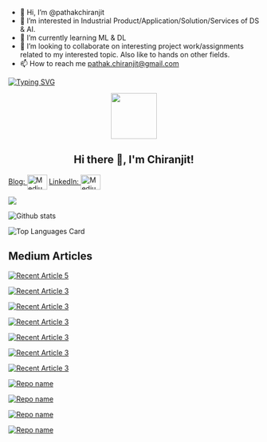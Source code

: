 - 👋 Hi, I’m @pathakchiranjit
- 👀 I’m interested in Industrial Product/Application/Solution/Services of DS & AI.
- 🌱 I’m currently learning ML & DL
- 💞️ I’m looking to collaborate on interesting project work/assignments related to my interested topic. Also like to hands on other fields.  
- 📫 How to reach me pathak.chiranjit@gmail.com

[![Typing SVG](https://readme-typing-svg.herokuapp.com?multiline=true&width=900&lines=Master's+by+qualification+Engineer+by+profession+Data+Enthusiast+by+choice.++++++++++)](https://git.io/typing-svg)

<p align="center">
  <img width="92" src="https://raw.githubusercontent.com/shinokada/shinokada/master/assets/mkdir.png" />
</p>  
<h2 align="center">Hi there 👋, I'm Chiranjit!</h2>



<a href="https://pathakc.medium.com/" target="blank">Blog: <img align="center" src="https://cdn.jsdelivr.net/npm/simple-icons@3.0.1/icons/medium.svg" alt="Medium" height="30" width="40" /></a> <a href="https://www.linkedin.com/in/pathakchiranjit/" target="blank">LinkedIn: <img align="center" src="https://cdn.jsdelivr.net/npm/simple-icons@3.0.1/icons/linkedin.svg" alt="Medium" height="30" width="40" /></a>

<!---
pathakchiranjit/pathakchiranjit is a ✨ special ✨ repository because its `README.md` (this file) appears on your GitHub profile.
You can click the Preview link to take a look at your changes.
--->


![](https://komarev.com/ghpvc/?username=pathakchiranjit&color=red)


![Github stats](https://github-readme-stats.vercel.app/api?username=pathakchiranjit&theme=highcontrast&show_icons=true&count_private=true)

![Top Languages Card](https://github-readme-stats.vercel.app/api/top-langs/?username=pathakchiranjit&layout=compact)

## Medium Articles

   <a target="_blank" href="https://github-readme-medium-recent-article.vercel.app/medium/@pathakc/3"><img src="https://github-readme-medium-recent-article.vercel.app/medium/@pathakc/3" alt="Recent Article 5">

   <a target="_blank" href="https://github-readme-medium-recent-article.vercel.app/medium/@pathakc/4"><img src="https://github-readme-medium-recent-article.vercel.app/medium/@pathakc/4" alt="Recent Article 3">
   
   <a target="_blank" href="https://github-readme-medium-recent-article.vercel.app/medium/@pathakc/2"><img src="https://github-readme-medium-recent-article.vercel.app/medium/@pathakc/2" alt="Recent Article 3">
    
   <a target="_blank" href="https://github-readme-medium-recent-article.vercel.app/medium/@pathakc/1"><img src="https://github-readme-medium-recent-article.vercel.app/medium/@pathakc/1" alt="Recent Article 3">
      
   <a target="_blank" href="https://github-readme-medium-recent-article.vercel.app/medium/@pathakc/6"><img src="https://github-readme-medium-recent-article.vercel.app/medium/@pathakc/6" alt="Recent Article 3">
       
   <a target="_blank" href="https://github-readme-medium-recent-article.vercel.app/medium/@pathakc/5"><img src="https://github-readme-medium-recent-article.vercel.app/medium/@pathakc/5" alt="Recent Article 3">
             
   <a target="_blank" href="https://github-readme-medium-recent-article.vercel.app/medium/@pathakc/0"><img src="https://github-readme-medium-recent-article.vercel.app/medium/@pathakc/0" alt="Recent Article 3">


[![Repo name](https://github-readme-stats.vercel.app/api/pin/?username=pathakchiranjit&repo=Face_Recognition_CV)](https://github.com/pathakchiranjit/Face_Recognition_CV)

[![Repo name](https://github-readme-stats.vercel.app/api/pin/?username=pathakchiranjit&repo=Twitter_Sentiment_Analysis)](https://github.com/pathakchiranjit/Twitter_Sentiment_Analysis)

[![Repo name](https://github-readme-stats.vercel.app/api/pin/?username=pathakchiranjit&repo=GCD_Capstone_Oct21)](https://github.com/pathakchiranjit/GCD_Capstone_Oct21)

[![Repo name](https://github-readme-stats.vercel.app/api/pin/?username=pathakchiranjit&repo=Capstone_CDF_April21)](https://github.com/pathakchiranjit/Capstone_CDF_April21)
